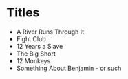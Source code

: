 # Titles

* A River Runs Through It
* Fight Club
* 12 Years a Slave
* The Big Short
* 12 Monkeys
* Something About Benjamin - or such
